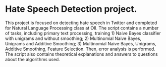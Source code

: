 <h1>Hate Speech Detection project. 
</h1>

This project is focused on detecting hate speech in Twitter and completed for Natural Language Processing class at OII. The script contains a number of tasks, including primary text processing, training 1) Naive Bayes classifier with unigrams and without smoothing; 2) Multinomial Naive Bayes, Unigrams and Additive Smoothing; 3) Multinomial Naive Bayes, Unigrams, Additive Smoothing, Feature Selection. Then, error analysis is performed. The script also contains theoretical explanations and answers to questions about the algorithms used.

